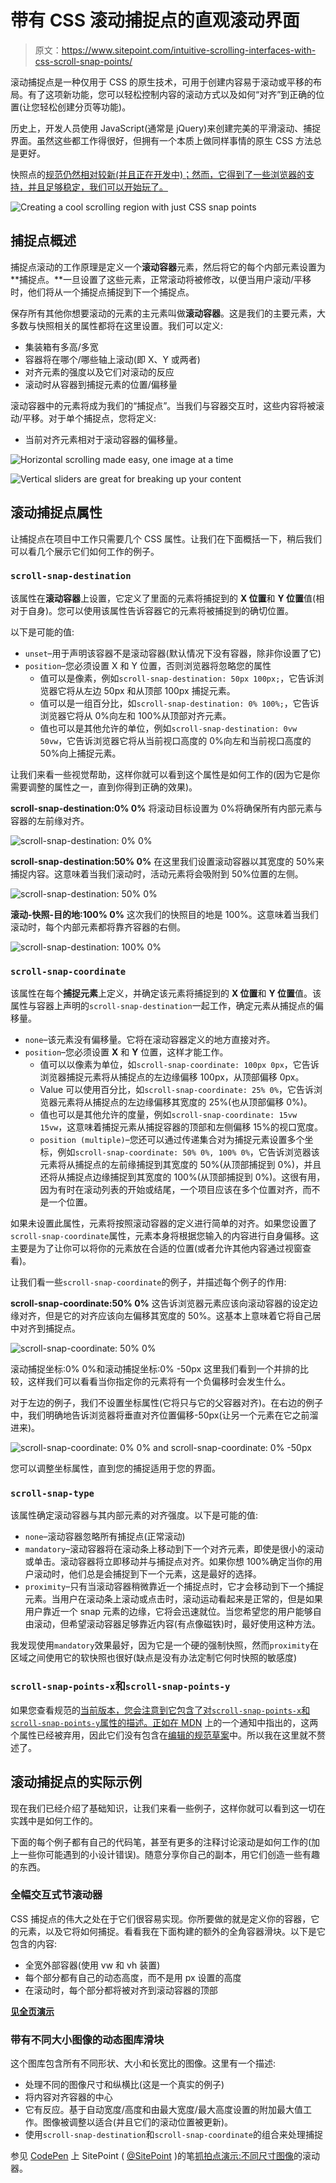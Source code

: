 # 带有 CSS 滚动捕捉点的直观滚动界面

> 原文：<https://www.sitepoint.com/intuitive-scrolling-interfaces-with-css-scroll-snap-points/>

滚动捕捉点是一种仅用于 CSS 的原生技术，可用于创建内容易于滚动或平移的布局。有了这项新功能，您可以轻松控制内容的滚动方式以及如何“对齐”到正确的位置(让您轻松创建分页等功能)。

历史上，开发人员使用 JavaScript(通常是 jQuery)来创建完美的平滑滚动、捕捉界面。虽然这些都工作得很好，但拥有一个本质上做同样事情的原生 CSS 方法总是更好。

快照点的[规范仍然相对较新(并且正在开发中)；然而，它得到了一些浏览器的支持，并且足够稳定，我们可以开始玩了。](https://drafts.csswg.org/css-snappoints/)

![Creating a cool scrolling region with just CSS snap points](img/23d02af7c795ee9ae8e073ead84f165f.png)

## 捕捉点概述

捕捉点滚动的工作原理是定义一个**滚动容器**元素，然后将它的每个内部元素设置为**捕捉点。**一旦设置了这些元素，正常滚动将被修改，以便当用户滚动/平移时，他们将从一个捕捉点捕捉到下一个捕捉点。

保存所有其他你想要滚动的元素的主元素叫做**滚动容器**。这是我们的主要元素，大多数与快照相关的属性都将在这里设置。我们可以定义:

*   集装箱有多高/多宽
*   容器将在哪个/哪些轴上滚动(即 X、Y 或两者)
*   对齐元素的强度以及它们对滚动的反应
*   滚动时从容器到捕捉元素的位置/偏移量

滚动容器中的元素将成为我们的“捕捉点”。当我们与容器交互时，这些内容将被滚动/平移。对于单个捕捉点，您将定义:

*   当前对齐元素相对于滚动容器的偏移量。

![Horizontal scrolling made easy, one image at a time](img/368ebf3a3893aeb54d0c39724d292e39.png)

![Vertical sliders are great for breaking up your content](img/b3c366d1900bc346af9fae38f55a8a76.png)

## 滚动捕捉点属性

让捕捉点在项目中工作只需要几个 CSS 属性。让我们在下面概括一下，稍后我们可以看几个展示它们如何工作的例子。

### `scroll-snap-destination`

该属性在**滚动容器**上设置，它定义了里面的元素将捕捉到的 **X 位置**和 **Y 位置**值(相对于自身)。您可以使用该属性告诉容器它的元素将被捕捉到的确切位置。

以下是可能的值:

*   `unset`–用于声明该容器不是滚动容器(默认情况下没有容器，除非你设置了它)
*   `position`–您必须设置 X 和 Y 位置，否则浏览器将忽略您的属性
    *   值可以是像素，例如`scroll-snap-destination: 50px 100px;`，它告诉浏览器它将从左边 50px 和从顶部 100px 捕捉元素。
    *   值可以是一组百分比，如`scroll-snap-destination: 0% 100%;`，它告诉浏览器它将从 0%向左和 100%从顶部对齐元素。
    *   值也可以是其他允许的单位，例如`scroll-snap-destination: 0vw 50vw`，它告诉浏览器它将从当前视口高度的 0%向左和当前视口高度的 50%向上捕捉元素。

让我们来看一些视觉帮助，这样你就可以看到这个属性是如何工作的(因为它是你需要调整的属性之一，直到你得到正确的效果)。

**scroll-snap-destination:0% 0%**
将滚动目标设置为 0%将确保所有内部元素与容器的左前缘对齐。

![scroll-snap-destination: 0% 0%](img/98b8fbf97dd814bdca58e2488e91c702.png)

**scroll-snap-destination:50% 0%**
在这里我们设置滚动容器以其宽度的 50%来捕捉内容。这意味着当我们滚动时，活动元素将会吸附到 50%位置的左侧。

![scroll-snap-destination: 50% 0%](img/973b22c01a5059965f9d75c16c725fca.png)

**滚动-快照-目的地:100% 0%**
这次我们的快照目的地是 100%。这意味着当我们滚动时，每个内部元素都将靠齐容器的右侧。

![scroll-snap-destination: 100% 0%](img/81d338bdb50389ac4b9b598cbeb95999.png)

### `scroll-snap-coordinate`

该属性在每个**捕捉元素**上定义，并确定该元素将捕捉到的 **X 位置**和 **Y 位置**值。该属性与容器上声明的`scroll-snap-destination`一起工作，确定元素从捕捉点的偏移量。

*   `none`–该元素没有偏移量。它将在滚动容器定义的地方直接对齐。
*   `position`–您必须设置 **X** 和 **Y** 位置，这样才能工作。
    *   值可以以像素为单位，如`scroll-snap-coordinate: 100px 0px`，它告诉浏览器捕捉元素将从捕捉点的左边缘偏移 100px，从顶部偏移 0px。
    *   Value 可以使用百分比，如`scroll-snap-coordinate: 25% 0%`，它告诉浏览器元素将从捕捉点的左边缘偏移其宽度的 25%(也从顶部偏移 0%)。
    *   值也可以是其他允许的度量，例如`scroll-snap-coordinate: 15vw 15vw`，这意味着捕捉元素从捕捉容器的顶部和左侧偏移 15%的视口宽度。
    *   `position (multiple)`–您还可以通过传递集合对为捕捉元素设置多个坐标，例如`scroll-snap-coordinate: 50% 0%, 100% 0%`，它告诉浏览器该元素将从捕捉点的左前缘捕捉到其宽度的 50%(从顶部捕捉到 0%)，并且还将从捕捉点边缘捕捉到其宽度的 100%(从顶部捕捉到 0%)。这很有用，因为有时在滚动列表的开始或结尾，一个项目应该在多个位置对齐，而不是一个位置。

如果未设置此属性，元素将按照滚动容器的定义进行简单的对齐。如果您设置了`scroll-snap-coordinate`属性，元素本身将根据您输入的内容进行自身偏移。这主要是为了让你可以将你的元素放在合适的位置(或者允许其他内容通过视窗查看)。

让我们看一些`scroll-snap-coordinate`的例子，并描述每个例子的作用:

**scroll-snap-coordinate:50% 0%**
这告诉浏览器元素应该向滚动容器的设定边缘对齐，但是它的对齐应该向左偏移其宽度的 50%。这基本上意味着它将自己居中对齐到捕捉点。

![scroll-snap-coordinate: 50% 0%](img/37d0015c64d531f4975a4b1b2ff4fbc9.png)

滚动捕捉坐标:0% 0%和滚动捕捉坐标:0% -50px
这里我们看到一个并排的比较，这样我们可以看看当你指定你的元素将有一个负偏移时会发生什么。

对于左边的例子，我们不设置坐标属性(它将只与它的父容器对齐)。在右边的例子中，我们明确地告诉浏览器将垂直对齐位置偏移-50px(让另一个元素在它之前溜进来)。

![scroll-snap-coordinate: 0% 0% and scroll-snap-coordinate: 0% -50px](img/2295c5ec515c9ccae34912dab2606627.png)

您可以调整坐标属性，直到您的捕捉适用于您的界面。

### `scroll-snap-type`

该属性确定滚动容器与其内部元素的对齐强度。以下是可能的值:

*   `none`–滚动容器忽略所有捕捉点(正常滚动)
*   `mandatory`–滚动容器将在滚动条上移动到下一个对齐元素，即使是很小的滚动或单击。滚动容器将立即移动并与捕捉点对齐。如果你想 100%确定当你的用户滚动时，他们总是会捕捉到下一个元素，这是最好的选择。
*   `proximity`–只有当滚动容器稍微靠近一个捕捉点时，它才会移动到下一个捕捉元素。当用户在滚动条上滚动或点击时，滚动运动看起来是正常的，但是如果用户靠近一个 snap 元素的边缘，它将会迅速就位。当您希望您的用户能够自由滚动，但希望滚动容器足够靠近内容(有点像磁铁)时，最好使用这种方法。

我发现使用`mandatory`效果最好，因为它是一个硬的强制快照，然而`proximity`在区域之间使用它的软快照也很好(缺点是没有办法定制它何时快照的敏感度)

### `scroll-snap-points-x`和`scroll-snap-points-y`

如果您查看规范的[当前版本，您会注意到它包含了对`scroll-snap-points-x`和`scroll-snap-points-y`属性的描述。正如](https://www.w3.org/TR/css-snappoints-1/)[在 MDN](https://developer.mozilla.org/en-US/docs/Web/CSS/scroll-snap-points-x) 上的一个通知中指出的，这两个属性已经被弃用，因此它们没有包含在[编辑的规范草案](https://drafts.csswg.org/css-snappoints/)中。所以我在这里就不赘述了。

## 滚动捕捉点的实际示例

现在我们已经介绍了基础知识，让我们来看一些例子，这样你就可以看到这一切在实践中是如何工作的。

下面的每个例子都有自己的代码笔，甚至有更多的注释讨论滚动是如何工作的(加上一些你可能遇到的小设计错误)。随意分享你自己的副本，用它们创造一些有趣的东西。

### 全幅交互式节滚动器

CSS 捕捉点的伟大之处在于它们很容易实现。你所要做的就是定义你的容器，它的元素，以及它将如何捕捉。看看我在下面构建的额外的全角容器滑块。以下是它包含的内容:

*   全宽外部容器(使用 vw 和 vh 装置)
*   每个部分都有自己的动态高度，而不是用 px 设置的高度
*   在滚动时，每个部分都将被对齐到滚动容器的顶部

[**见全页演示**](http://codepen.io/SitePoint/pen/EPapXK/)

### 带有不同大小图像的动态图库滑块

这个图库包含所有不同形状、大小和长宽比的图像。这里有一个描述:

*   处理不同的图像尺寸和纵横比(这是一个真实的例子)
*   将内容对齐容器的中心
*   它有反应。基于自动宽度/高度和由最大宽度/最大高度设置的附加最大值工作。图像被调整以适合(并且它们的滚动位置被更新)。
*   使用`scroll-snap-destination`和`scroll-snap-coordinate`的组合来处理捕捉

参见 [CodePen](http://codepen.io) 上 SitePoint ( [@SitePoint](http://codepen.io/SitePoint) )的笔[抓拍点演示:不同尺寸图像](http://codepen.io/SitePoint/pen/XXJPKg/)的滚动器。